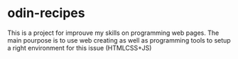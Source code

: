 # odin-recipes
This is a project for improuve my skills on programming web pages. The main pourpose is to use web creating as well as  programming tools to setup a right environment for this issue (HTMLCSS+JS)